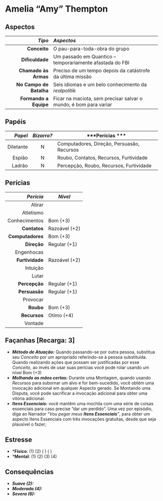 # Amelia “Amy” Thempton

## Aspectos

|              ***Tipo*** | ***Aspectos***                                                   |
|------------------------:|:-----------------------------------------------------------------|
|            **Conceito** | O pau-para-toda-obra do grupo                                    |
|         **Dificuldade** | Um passado em Quantico – temporariamente afastada do FBI         |
|    **Chamado às Armas** | Preciso de um tempo depois da catástrofe da última missão        |
| **No Campo de Batalha** | Seis idiomas e um belo conhecimento da _realpolitik_             |
|   **Formando a Equipe** | Ficar na maciota, sem precisar salvar o mundo, é bom para variar |

## Papéis

| ***Papel*** | ***Bizarro?*** | ***Perícias ***                            |
|------------:|:--------------:|--------------------------------------------|
|   Diletante | N              | Computadores, Direção, Persuasão, Recursos |
|      Espião | N              | Roubo, Contatos, Recursos, Furtividade     |
|      Ladrão | N              | Percepção, Roubo, Recursos, Furtividade    |

## Perícias

|    ***Perícia*** | ***Nível***   |
|-----------------:|---------------|
|           Atirar |               |
|        Atletismo |               |
|    Conhecimentos | Bom (+3)      |
|     **Contatos** | Razoável (+2) |
| **Computadores** | Bom (+3)      |
|      **Direção** | Regular (+1)  |
|       Engenhocas |               |
|  **Furtividade** | Razoável (+2) |
|         Intuição |               |
|            Lutar |               |
|    **Percepção** | Regular (+1)  |
|    **Persuasão** | Regular (+1)  |
|         Provocar |               |
|        **Roubo** | Bom (+3)      |
|     **Recursos** | Otimo (+4)    |
|          Vontade |               |


## Façanhas [Recarga: 3]

+ ***Método de Atuação:*** Quando passando-se por outra pessoa, substitua seu *Conceito* por um apropriado referindo-se à pessoa substituída. Quando realizando ações que possam ser justificadas por esse *Conceito*, ao invés de usar suas perícias você pode rolar usando um nível Bom (+3)
+ ***Molhando as mãos certas:*** Durante uma Montagem, quando usando *Recursos* para subornar um alvo e for bem-sucedido, você obtêm uma invocação adicional em qualquer Aspecto gerado. Se Montando uma Disputa, você pode sacrificar a invocação adicional para obter uma vitória adicional.
+ ***Itens Essenciais:*** você mantêm uma mochila com uma série de coisas essenciais para caso precise “dar um perdido”. Uma vez por episódio, diga ao Narrador *“Vou pegar meus __Itens Essenciais__”*, para obter um aspecto Itens Essenciais com três invocações gratuitas, desde que seja plausível o fazer;

## Estresse

+ ***Físico**: (1) (2) ( ) ( )
+ ***Mental**: (1) (2) (3) (4) 

## Consequências

+ ___Suave (2):___
+ ___Moderada (4):___
+ ___Severa (6):___
